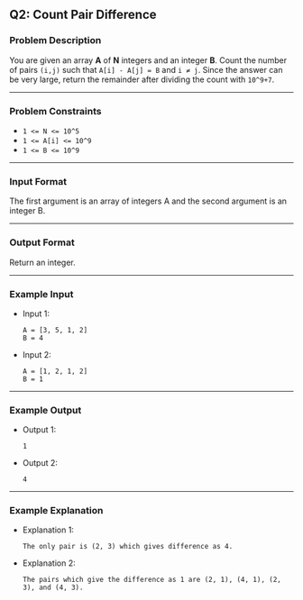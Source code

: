 ## Q2: Count Pair Difference

### Problem Description

You are given an array **A** of **N** integers and an integer **B**. Count the number of pairs `(i,j)` such that `A[i] - A[j] = B` and `i ≠ j`. Since the answer can be very large, return the remainder after dividing the count with `10^9+7`.

---

### Problem Constraints

- `1 <= N <= 10^5`
- `1 <= A[i] <= 10^9`
- `1 <= B <= 10^9`

---

### Input Format

The first argument is an array of integers A and the second argument is an integer B.

---

### Output Format

Return an integer.

---

### Example Input

- Input 1:
  ```
  A = [3, 5, 1, 2]
  B = 4
  ```
- Input 2:
  ```
  A = [1, 2, 1, 2]
  B = 1
  ```

---

### Example Output

- Output 1:
  ```
  1
  ```
- Output 2:
  ```
  4
  ```

---

### Example Explanation

- Explanation 1:
  ```
  The only pair is (2, 3) which gives difference as 4.
  ```
- Explanation 2:
  ```
  The pairs which give the difference as 1 are (2, 1), (4, 1), (2, 3), and (4, 3).
  ```
